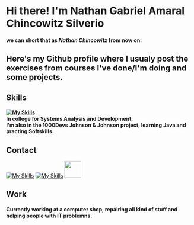 # Hi there! I'm Nathan Gabriel Amaral Chincowitz Silverio
#### we can short that as *Nathan Chincowitz* from now on.
## Here's my Github profile where I usualy post the exercises from courses I've done/I'm doing and some projects.
## Skills
#### [![My Skills](https://skillicons.dev/icons?i=java,python,vscode,windows,js,html)](https://skillicons.dev) <br>In college for Systems Analysis and Development.<br> I'm also in the 1000Devs Johnson & Johnson project, learning Java and practing Softskills.
## Contact <br>
<a href ="mailto:nathanchincowitz+linedin@gmail.com">[![My Skills](https://skillicons.dev/icons?i=gmail)](https://skillicons.dev)</a>
<a href="https://github.com/NathanChincowitz" target="_blank">[![My Skills](https://skillicons.dev/icons?i=github)](https://skillicons.dev)</a>
<a href="https://www.linkedin.com/in/nathan-chincowitz/en" target="_blank"><img src="https://cdn.jsdelivr.net/gh/devicons/devicon@latest/icons/linkedin/linkedin-original.svg" width="45" height="45"/></a>


## Work
#### Currently working at a computer shop, repairing all kind of stuff and helping people with IT problemns.
